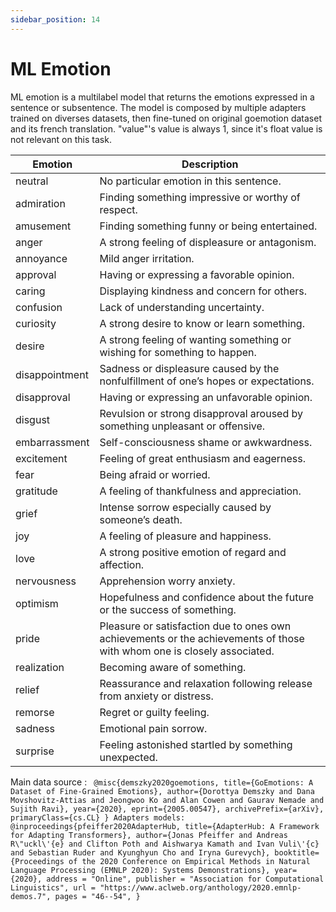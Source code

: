 ```yaml
---
sidebar_position: 14
---
```


# ML Emotion

ML emotion is a multilabel model that returns the emotions expressed in a sentence or subsentence.
The model is composed by multiple adapters trained on diverses datasets, then fine-tuned on original goemotion dataset and its french translation.
"value"'s value is always 1, since it's float value is not relevant on this task.

| Emotion        	| Description                                                                                                             	|
|----------------	|-------------------------------------------------------------------------------------------------------------------------	|
| neutral        	| No particular emotion in this sentence.                                                                                 	|
| admiration     	| Finding something impressive or worthy of respect.                                                                      	|
| amusement      	| Finding something funny or being entertained.                                                                           	|
| anger          	| A strong feeling of displeasure or antagonism.                                                                          	|
| annoyance      	| Mild anger irritation.                                                                                                  	|
| approval       	| Having or expressing a favorable opinion.                                                                               	|
| caring         	| Displaying kindness and concern for others.                                                                             	|
| confusion      	| Lack of understanding uncertainty.                                                                                      	|
| curiosity      	| A strong desire to know or learn something.                                                                             	|
| desire         	| A strong feeling of wanting something or wishing for something to happen.                                               	|
| disappointment 	| Sadness or displeasure caused by the nonfulfillment of one’s hopes or expectations.                                     	|
| disapproval    	| Having or expressing an unfavorable opinion.                                                                            	|
| disgust        	| Revulsion or strong disapproval aroused by something unpleasant or offensive.                                           	|
| embarrassment  	| Self-consciousness shame or awkwardness.                                                                                	|
| excitement     	| Feeling of great enthusiasm and eagerness.                                                                              	|
| fear           	| Being afraid or worried.                                                                                                	|
| gratitude      	| A feeling of thankfulness and appreciation.                                                                             	|
| grief          	| Intense sorrow especially caused by someone’s death.                                                                    	|
| joy            	| A feeling of pleasure and happiness.                                                                                    	|
| love           	| A strong positive emotion of regard and affection.                                                                      	|
| nervousness    	| Apprehension worry anxiety.                                                                                             	|
| optimism       	| Hopefulness and confidence about the future or the success of something.                                                	|
| pride          	| Pleasure or satisfaction due to ones own achievements or the achievements of those with whom one is closely associated. 	|
| realization    	| Becoming aware of something.                                                                                            	|
| relief         	| Reassurance and relaxation following release from anxiety or distress.                                                  	|
| remorse        	| Regret or guilty feeling.                                                                                               	|
| sadness        	| Emotional pain sorrow.                                                                                                  	|
| surprise       	| Feeling astonished startled by something unexpected.                                                                    	|

Main data source : ```
@misc{demszky2020goemotions, title={GoEmotions: A Dataset of Fine-Grained Emotions}, author={Dorottya Demszky and Dana Movshovitz-Attias and Jeongwoo Ko and Alan Cowen and Gaurav Nemade and Sujith Ravi}, year={2020}, eprint={2005.00547}, archivePrefix={arXiv}, primaryClass={cs.CL} } Adapters models: @inproceedings{pfeiffer2020AdapterHub, title={AdapterHub: A Framework for Adapting Transformers}, author={Jonas Pfeiffer and Andreas R\"uckl\'{e} and Clifton Poth and Aishwarya Kamath and Ivan Vuli\'{c} and Sebastian Ruder and Kyunghyun Cho and Iryna Gurevych}, booktitle={Proceedings of the 2020 Conference on Empirical Methods in Natural Language Processing (EMNLP 2020): Systems Demonstrations}, year={2020}, address = "Online", publisher = "Association for Computational Linguistics", url = "https://www.aclweb.org/anthology/2020.emnlp-demos.7", pages = "46--54", }```